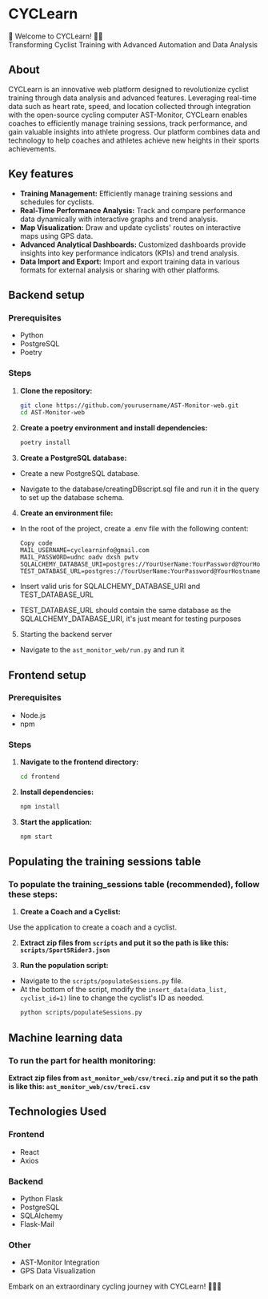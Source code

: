 # CYCLearn

🚴 Welcome to CYCLearn! 🚴‍♂️  
Transforming Cyclist Training with Advanced Automation and Data Analysis

## About

CYCLearn is an innovative web platform designed to revolutionize cyclist training through data analysis and advanced features. Leveraging real-time data such as heart rate, speed, and location collected through integration with the open-source cycling computer AST-Monitor, CYCLearn enables coaches to efficiently manage training sessions, track performance, and gain valuable insights into athlete progress. Our platform combines data and technology to help coaches and athletes achieve new heights in their sports achievements.

## Key features

- **Training Management:** Efficiently manage training sessions and schedules for cyclists.
- **Real-Time Performance Analysis:** Track and compare performance data dynamically with interactive graphs and trend analysis.
- **Map Visualization:** Draw and update cyclists' routes on interactive maps using GPS data.
- **Advanced Analytical Dashboards:** Customized dashboards provide insights into key performance indicators (KPIs) and trend analysis.
- **Data Import and Export:** Import and export training data in various formats for external analysis or sharing with other platforms.

## Backend setup

### Prerequisites

- Python
- PostgreSQL
- Poetry

### Steps

1. **Clone the repository:**
   ```bash
   git clone https://github.com/yourusername/AST-Monitor-web.git
   cd AST-Monitor-web
2. **Create a poetry environment and install dependencies:**

   ```bash
   poetry install
3. **Create a PostgreSQL database:**

- Create a new PostgreSQL database.

- Navigate to the database/creatingDBscript.sql file and run it in the query to set up the database schema.

4. **Create an environment file:**

- In the root of the project, create a .env file with the following content:
   ```dotenv
   Copy code
   MAIL_USERNAME=cyclearninfo@gmail.com
   MAIL_PASSWORD=udnc oadv dxsh pwtv
   SQLALCHEMY_DATABASE_URI=postgres://YourUserName:YourPassword@YourHostname:YourPort/YourDatabaseName
   TEST_DATABASE_URL=postgres://YourUserName:YourPassword@YourHostname:YourPort/YourDatabaseName
  
- Insert valid uris for SQLALCHEMY_DATABASE_URI and TEST_DATABASE_URL

- TEST_DATABASE_URL should contain the same database as the SQLALCHEMY_DATABASE_URI, it's just meant for testing purposes

5. Starting the backend server
- Navigate to the `ast_monitor_web/run.py` and run it 

## Frontend setup

### Prerequisites
- Node.js
- npm

### Steps
1. **Navigate to the frontend directory:**

    ```bash
    cd frontend

2. **Install dependencies:**

    ```bash
    npm install

3. **Start the application:**

    ```bash
    npm start

## Populating the training sessions table

### To populate the training_sessions table (recommended), follow these steps:

1. **Create a Coach and a Cyclist:**

Use the application to create a coach and a cyclist.

2. **Extract zip files from `scripts` and put it so the path is like this: `scripts/Sport5Rider3.json`**

3. **Run the population script:**

- Navigate to the `scripts/populateSessions.py` file.
- At the bottom of the script, modify the `insert_data(data_list, cyclist_id=1)` line to change the cyclist's ID as needed.
   ```bash
   python scripts/populateSessions.py
  
## Machine learning data

### To run the part for health monitoring:

**Extract zip files from `ast_monitor_web/csv/treci.zip` and put it so the path is like this: `ast_monitor_web/csv/treci.csv`**



## Technologies Used
### Frontend
- React
- Axios

### Backend
- Python Flask
- PostgreSQL
- SQLAlchemy
- Flask-Mail
### Other
- AST-Monitor Integration
- GPS Data Visualization

Embark on an extraordinary cycling journey with CYCLearn! 🚴‍♂️🌟
